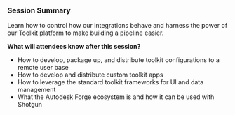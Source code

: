 ### Session Summary
Learn how to control how our integrations behave and harness the power of our Toolkit platform to make building a pipeline easier. 

**What will attendees know after this session?**

- How to develop, package up, and distribute toolkit configurations to a remote user base
- How to develop and distribute custom toolkit apps 
- How to leverage the standard toolkit frameworks for UI and data management
- What the Autodesk Forge ecosystem is and how it can be used with Shotgun
